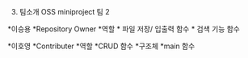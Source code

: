 3. 팀소개
OSS miniproject 팀 2

*이승용 
  *Repository Owner
  *역할
    * 파일 저장/ 입출력 함수
    * 검색 기능 함수

*이호영
  *Contributer
  *역할
    *CRUD 함수
    *구조체
    *main 함수
